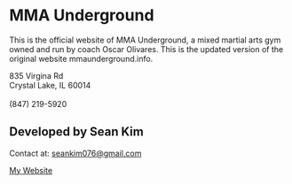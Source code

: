 # MMA Underground

This is the official website of MMA Underground, a mixed martial arts gym owned and run by coach Oscar Olivares. This is the updated version of the original website mmaunderground.info.

<p>
  835 Virgina Rd <br />
  Crystal Lake, IL 60014 <br />
  <br />
  (847) 219-5920
</p>

## Developed by Sean Kim
Contact at: seankim076@gmail.com

[My Website](https://seankim912.github.io)
